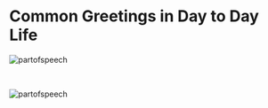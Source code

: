 # Common Greetings in Day to Day Life

![partofspeech](http://localhost:8080/images/greet2.jpg)

<br>

![partofspeech](http://localhost:8080/images/greetings.jpg)
